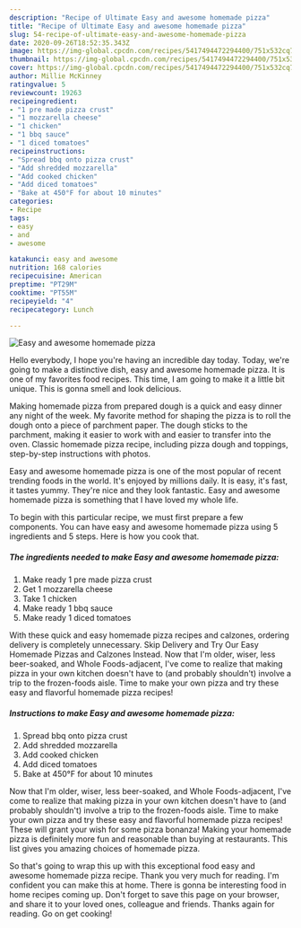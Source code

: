 ```yaml
---
description: "Recipe of Ultimate Easy and awesome homemade pizza"
title: "Recipe of Ultimate Easy and awesome homemade pizza"
slug: 54-recipe-of-ultimate-easy-and-awesome-homemade-pizza
date: 2020-09-26T18:52:35.343Z
image: https://img-global.cpcdn.com/recipes/5417494472294400/751x532cq70/easy-and-awesome-homemade-pizza-recipe-main-photo.jpg
thumbnail: https://img-global.cpcdn.com/recipes/5417494472294400/751x532cq70/easy-and-awesome-homemade-pizza-recipe-main-photo.jpg
cover: https://img-global.cpcdn.com/recipes/5417494472294400/751x532cq70/easy-and-awesome-homemade-pizza-recipe-main-photo.jpg
author: Millie McKinney
ratingvalue: 5
reviewcount: 19263
recipeingredient:
- "1 pre made pizza crust"
- "1 mozzarella cheese"
- "1 chicken"
- "1 bbq sauce"
- "1 diced tomatoes"
recipeinstructions:
- "Spread bbq onto pizza crust"
- "Add shredded mozzarella"
- "Add cooked chicken"
- "Add diced tomatoes"
- "Bake at 450°F for about 10 minutes"
categories:
- Recipe
tags:
- easy
- and
- awesome

katakunci: easy and awesome 
nutrition: 168 calories
recipecuisine: American
preptime: "PT29M"
cooktime: "PT55M"
recipeyield: "4"
recipecategory: Lunch

---
```



![Easy and awesome homemade pizza](https://img-global.cpcdn.com/recipes/5417494472294400/751x532cq70/easy-and-awesome-homemade-pizza-recipe-main-photo.jpg)

Hello everybody, I hope you're having an incredible day today. Today, we're going to make a distinctive dish, easy and awesome homemade pizza. It is one of my favorites food recipes. This time, I am going to make it a little bit unique. This is gonna smell and look delicious.

Making homemade pizza from prepared dough is a quick and easy dinner any night of the week. My favorite method for shaping the pizza is to roll the dough onto a piece of parchment paper. The dough sticks to the parchment, making it easier to work with and easier to transfer into the oven. Classic homemade pizza recipe, including pizza dough and toppings, step-by-step instructions with photos.

Easy and awesome homemade pizza is one of the most popular of recent trending foods in the world. It's enjoyed by millions daily. It is easy, it's fast, it tastes yummy. They're nice and they look fantastic. Easy and awesome homemade pizza is something that I have loved my whole life.


To begin with this particular recipe, we must first prepare a few components. You can have easy and awesome homemade pizza using 5 ingredients and 5 steps. Here is how you cook that.

<!--inarticleads1-->

##### The ingredients needed to make Easy and awesome homemade pizza:

1. Make ready 1 pre made pizza crust
1. Get 1 mozzarella cheese
1. Take 1 chicken
1. Make ready 1 bbq sauce
1. Make ready 1 diced tomatoes


With these quick and easy homemade pizza recipes and calzones, ordering delivery is completely unnecessary. Skip Delivery and Try Our Easy Homemade Pizzas and Calzones Instead. Now that I&#39;m older, wiser, less beer-soaked, and Whole Foods-adjacent, I&#39;ve come to realize that making pizza in your own kitchen doesn&#39;t have to (and probably shouldn&#39;t) involve a trip to the frozen-foods aisle. Time to make your own pizza and try these easy and flavorful homemade pizza recipes! 

<!--inarticleads2-->

##### Instructions to make Easy and awesome homemade pizza:

1. Spread bbq onto pizza crust
1. Add shredded mozzarella
1. Add cooked chicken
1. Add diced tomatoes
1. Bake at 450°F for about 10 minutes


Now that I&#39;m older, wiser, less beer-soaked, and Whole Foods-adjacent, I&#39;ve come to realize that making pizza in your own kitchen doesn&#39;t have to (and probably shouldn&#39;t) involve a trip to the frozen-foods aisle. Time to make your own pizza and try these easy and flavorful homemade pizza recipes! These will grant your wish for some pizza bonanza! Making your homemade pizza is definitely more fun and reasonable than buying at restaurants. This list gives you amazing choices of homemade pizza. 

So that's going to wrap this up with this exceptional food easy and awesome homemade pizza recipe. Thank you very much for reading. I'm confident you can make this at home. There is gonna be interesting food in home recipes coming up. Don't forget to save this page on your browser, and share it to your loved ones, colleague and friends. Thanks again for reading. Go on get cooking!
